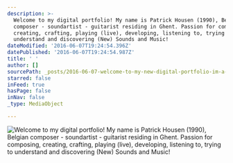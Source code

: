```yaml
---
description: >-
  Welcome to my digital portfolio! My name is Patrick Housen (1990), Belgian
  composer - soundartist - guitarist residing in Ghent. Passion for composing,
  creating, crafting, playing (live), developing, listening to, trying to
  understand and discovering (New) Sounds and Music!
dateModified: '2016-06-07T19:24:54.396Z'
datePublished: '2016-06-07T19:24:54.987Z'
title: ' '
author: []
sourcePath: _posts/2016-06-07-welcome-to-my-new-digital-portfolio-im-a-belgian-composer.md
starred: false
inFeed: true
hasPage: false
inNav: false
_type: MediaObject

---
```

![Welcome to my digital portfolio! My name is Patrick Housen (1990), Belgian composer - soundartist - guitarist residing in Ghent. Passion for composing, creating, crafting, playing (live), developing, listening to, trying to understand and discovering (New) Sounds and Music!](https://the-grid-user-content.s3-us-west-2.amazonaws.com/117ff97b-5f30-40a4-a3c4-7d59201c5fe7.jpg)
